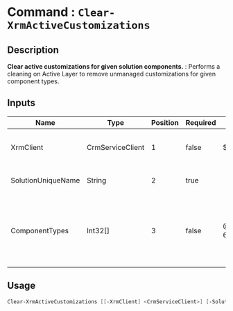 ﻿# Command : `Clear-XrmActiveCustomizations` 

## Description

**Clear active customizations for given solution components.** : Performs a cleaning on Active Layer to remove unmanaged customizations for given component types.

## Inputs

Name|Type|Position|Required|Default|Description
----|----|--------|--------|-------|-----------
XrmClient|CrmServiceClient|1|false|$Global:XrmClient|Xrm connector initialized to target instance. Use latest one by default. (CrmServiceClient)
SolutionUniqueName|String|2|true||Solution unique name where to get components to clean.
ComponentTypes|Int32[]|3|false|@(26, 59, 60, 61, 62, 300)|Solution components types number to clean. (Default = 26, 59, 60, 61, 62, 300 = SavedQuery, SavedQueryVisualization, SystemForm, WebResource, SiteMap, Canvas App)


## Usage

```Powershell 
Clear-XrmActiveCustomizations [[-XrmClient] <CrmServiceClient>] [-SolutionUniqueName] <String> [[-ComponentTypes] <Int32[]>] [<CommonParameters>]
``` 


